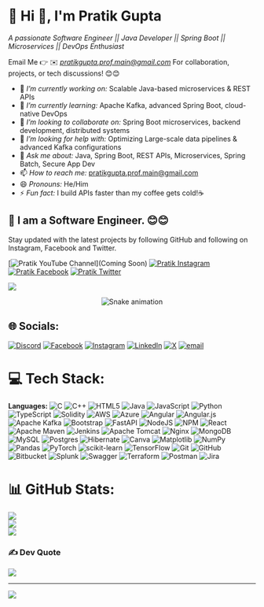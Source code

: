 # 💫 Hi 👋, I'm Pratik Gupta
*A passionate Software Engineer || Java Developer || Spring Boot || Microservices || DevOps Enthusiast*

Email Me 👉 ✉️ *pratikgupta.prof.main@gmail.com* For collaboration, projects, or tech discussions! 😊😊

- 🔭 *I’m currently working on:* Scalable Java-based microservices & REST APIs
- 🌱 *I’m currently learning:* Apache Kafka, advanced Spring Boot, cloud-native DevOps
- 👯 *I’m looking to collaborate on:* Spring Boot microservices, backend development, distributed systems
- 🤔 *I’m looking for help with:* Optimizing Large-scale data pipelines & advanced Kafka configurations
- 💬 *Ask me about:* Java, Spring Boot, REST APIs, Microservices, Spring Batch, Secure App Dev
- 📫 *How to reach me:* pratikgupta.prof.main@gmail.com
- 😄 *Pronouns:* He/Him
- ⚡ *Fun fact:* I build APIs faster than my coffee gets cold!☕

## 🔗 I am a Software Engineer. 😊😊

Stay updated with the latest projects by following GitHub and following on Instagram, Facebook and Twitter.

[![Pratik YouTube Channel](https://img.shields.io/badge/YouTube-Pratik%20Gupta-red?logo=youtube&logoColor=white)](Coming Soon) [![Pratik Instagram](https://img.shields.io/badge/Instagram-Pratik%20Gupta-pink?logo=instagram&logoColor=white)](https://instagram.com/the_emerging_gupta) [![Pratik Facebook](https://img.shields.io/badge/Facebook-Pratik%20Gupta-blue?logo=facebook&logoColor=white)](https://facebook.com/pratik.gupta.969300) [![Pratik Twitter](https://img.shields.io/badge/Twitter-Pratik%20Gupta-lightblue?logo=twitter&logoColor=white)](https://x.com/PRG14112000)

[![](https://visitcount.itsvg.in/api?id=PRG14112000&icon=1&color=4)](https://visitcount.itsvg.in)


<!-- Snake Game Repo View -->

<div align="center">
  <img src="https://profile-readme-generator.com/assets/snake.svg" alt="Snake animation" />
</div>


## 🌐 Socials:
[![Discord](https://img.shields.io/badge/Discord-%237289DA.svg?logo=discord&logoColor=white)](https://discord.gg/pratik9119) [![Facebook](https://img.shields.io/badge/Facebook-%231877F2.svg?logo=Facebook&logoColor=white)](https://facebook.com/pratik.gupta.969300) [![Instagram](https://img.shields.io/badge/Instagram-%23E4405F.svg?logo=Instagram&logoColor=white)](https://instagram.com/the_emerging_gupta) [![LinkedIn](https://img.shields.io/badge/LinkedIn-%230077B5.svg?logo=linkedin&logoColor=white)](https://linkedin.com/in/pratik-gupta-prof) [![X](https://img.shields.io/badge/X-black.svg?logo=X&logoColor=white)](https://x.com/PRG14112000) [![email](https://img.shields.io/badge/Email-D14836?logo=gmail&logoColor=white)](mailto:pratikgupta.prof.main@gmail.com) 

# 💻 Tech Stack:
**Languages:** ![C](https://img.shields.io/badge/c-%2300599C.svg?style=for-the-badge&logo=c&logoColor=white) ![C++](https://img.shields.io/badge/c++-%2300599C.svg?style=for-the-badge&logo=c%2B%2B&logoColor=white) ![HTML5](https://img.shields.io/badge/html5-%23E34F26.svg?style=for-the-badge&logo=html5&logoColor=white) ![Java](https://img.shields.io/badge/java-%23ED8B00.svg?style=for-the-badge&logo=openjdk&logoColor=white) ![JavaScript](https://img.shields.io/badge/javascript-%23323330.svg?style=for-the-badge&logo=javascript&logoColor=%23F7DF1E) ![Python](https://img.shields.io/badge/python-3670A0?style=for-the-badge&logo=python&logoColor=ffdd54) ![TypeScript](https://img.shields.io/badge/typescript-%23007ACC.svg?style=for-the-badge&logo=typescript&logoColor=white) ![Solidity](https://img.shields.io/badge/Solidity-%23363636.svg?style=for-the-badge&logo=solidity&logoColor=white)
![AWS](https://img.shields.io/badge/AWS-%23FF9900.svg?style=for-the-badge&logo=amazon-aws&logoColor=white) ![Azure](https://img.shields.io/badge/azure-%230072C6.svg?style=for-the-badge&logo=microsoftazure&logoColor=white) ![Angular](https://img.shields.io/badge/angular-%23DD0031.svg?style=for-the-badge&logo=angular&logoColor=white) ![Angular.js](https://img.shields.io/badge/angular.js-%23E23237.svg?style=for-the-badge&logo=angularjs&logoColor=white) ![Apache Kafka](https://img.shields.io/badge/Apache%20Kafka-000?style=for-the-badge&logo=apachekafka) ![Bootstrap](https://img.shields.io/badge/bootstrap-%238511FA.svg?style=for-the-badge&logo=bootstrap&logoColor=white) ![FastAPI](https://img.shields.io/badge/FastAPI-005571?style=for-the-badge&logo=fastapi) ![NodeJS](https://img.shields.io/badge/node.js-6DA55F?style=for-the-badge&logo=node.js&logoColor=white) ![NPM](https://img.shields.io/badge/NPM-%23CB3837.svg?style=for-the-badge&logo=npm&logoColor=white) ![React](https://img.shields.io/badge/react-%2320232a.svg?style=for-the-badge&logo=react&logoColor=%2361DAFB) ![Apache Maven](https://img.shields.io/badge/Apache%20Maven-C71A36?style=for-the-badge&logo=Apache%20Maven&logoColor=white) ![Jenkins](https://img.shields.io/badge/jenkins-%232C5263.svg?style=for-the-badge&logo=jenkins&logoColor=white) ![Apache Tomcat](https://img.shields.io/badge/apache%20tomcat-%23F8DC75.svg?style=for-the-badge&logo=apache-tomcat&logoColor=black) ![Nginx](https://img.shields.io/badge/nginx-%23009639.svg?style=for-the-badge&logo=nginx&logoColor=white) ![MongoDB](https://img.shields.io/badge/MongoDB-%234ea94b.svg?style=for-the-badge&logo=mongodb&logoColor=white) ![MySQL](https://img.shields.io/badge/mysql-4479A1.svg?style=for-the-badge&logo=mysql&logoColor=white) ![Postgres](https://img.shields.io/badge/postgres-%23316192.svg?style=for-the-badge&logo=postgresql&logoColor=white) ![Hibernate](https://img.shields.io/badge/Hibernate-59666C?style=for-the-badge&logo=Hibernate&logoColor=white) ![Canva](https://img.shields.io/badge/Canva-%2300C4CC.svg?style=for-the-badge&logo=Canva&logoColor=white) ![Matplotlib](https://img.shields.io/badge/Matplotlib-%23ffffff.svg?style=for-the-badge&logo=Matplotlib&logoColor=black) ![NumPy](https://img.shields.io/badge/numpy-%23013243.svg?style=for-the-badge&logo=numpy&logoColor=white) ![Pandas](https://img.shields.io/badge/pandas-%23150458.svg?style=for-the-badge&logo=pandas&logoColor=white) ![PyTorch](https://img.shields.io/badge/PyTorch-%23EE4C2C.svg?style=for-the-badge&logo=PyTorch&logoColor=white) ![scikit-learn](https://img.shields.io/badge/scikit--learn-%23F7931E.svg?style=for-the-badge&logo=scikit-learn&logoColor=white) ![TensorFlow](https://img.shields.io/badge/TensorFlow-%23FF6F00.svg?style=for-the-badge&logo=TensorFlow&logoColor=white) ![Git](https://img.shields.io/badge/git-%23F05033.svg?style=for-the-badge&logo=git&logoColor=white) ![GitHub](https://img.shields.io/badge/github-%23121011.svg?style=for-the-badge&logo=github&logoColor=white) ![Bitbucket](https://img.shields.io/badge/bitbucket-%230047B3.svg?style=for-the-badge&logo=bitbucket&logoColor=white) ![Splunk](https://img.shields.io/badge/splunk-%23000000.svg?style=for-the-badge&logo=splunk&logoColor=white) ![Swagger](https://img.shields.io/badge/-Swagger-%23Clojure?style=for-the-badge&logo=swagger&logoColor=white) ![Terraform](https://img.shields.io/badge/terraform-%235835CC.svg?style=for-the-badge&logo=terraform&logoColor=white) ![Postman](https://img.shields.io/badge/Postman-FF6C37?style=for-the-badge&logo=postman&logoColor=white) ![Jira](https://img.shields.io/badge/jira-%230A0FFF.svg?style=for-the-badge&logo=jira&logoColor=white)
# 📊 GitHub Stats:
![](https://github-readme-stats.vercel.app/api?username=PRG14112000&theme=gruvbox&hide_border=false&include_all_commits=true&count_private=false)<br/>
![](https://nirzak-streak-stats.vercel.app/?user=PRG14112000&theme=gruvbox&hide_border=false)<br/>
![](https://github-readme-stats.vercel.app/api/top-langs/?username=PRG14112000&theme=gruvbox&hide_border=false&include_all_commits=true&count_private=false&layout=compact)

### ✍️ Dev Quote
![](https://quotes-github-readme.vercel.app/api?type=horizontal&theme=radical)

---
[![](https://visitcount.itsvg.in/api?id=PRG14112000&icon=0&color=0)](https://visitcount.itsvg.in)

<!-- Proudly created with GPRM ( https://gprm.itsvg.in ) -->
